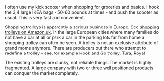 I often use my kick scooter when shopping for groceries and basics. I hook the 3,4 large IKEA bags - 50-60 pounds at times - and push the scooter as usual. This is very fast and convenient.

Shopping trolleys is apparently a serious business in Europe. See [shopping trolleys on Amazon.uk](https://www.amazon.co.uk/s/ref=sr_nr_n_2?fst=as%3Aoff&rh=n%3A11052681%2Cn%3A%213147411%2Cn%3A392546011%2Cn%3A10707781%2Cn%3A2722825031%2Cn%3A2722827031&bbn=2722825031&sort=price-desc-rank&ie=UTF8&qid=1495208894&rnid=2722825031). 
In the large European cities where many families do not have a car at all or park a car in the parking lots far 
from home a shopping trolley can often be seen. A trolley is not an exclusive attribute of grand moms anymore. 
There are producers out there who attempt to redefine a trolley  - see, for example [Hook and Go](http://www.hookandgo.com/) trolley, [Tura](http://amzn.eu/b110UiD), [Royal](http://amzn.eu/6igbzv2)

The existing trolleys are clunky, not reliable things. The market is highly fragmented. A large company with 
two or three well positioned products can conquer the market completely. 

